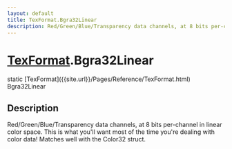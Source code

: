 ```yaml
---
layout: default
title: TexFormat.Bgra32Linear
description: Red/Green/Blue/Transparency data channels, at 8 bits per-channel in linear color space. This is what you'll want most of the time you're dealing with color data! Matches well with the Color32 struct.
---
```

# [TexFormat]({{site.url}}/Pages/Reference/TexFormat.html).Bgra32Linear

<div class='signature' markdown='1'>
static [TexFormat]({{site.url}}/Pages/Reference/TexFormat.html) Bgra32Linear
</div>

## Description
Red/Green/Blue/Transparency data channels, at 8 bits
per-channel in linear color space. This is what you'll want most
of the time you're dealing with color data! Matches well with the
Color32 struct.

